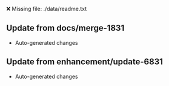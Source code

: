 ❌ Missing file: ./data/readme.txt

## Update from docs/merge-1831
- Auto-generated changes

## Update from enhancement/update-6831
- Auto-generated changes
